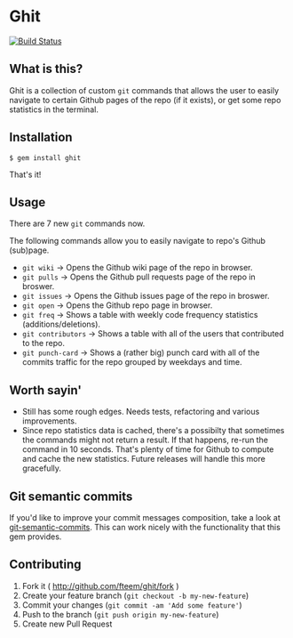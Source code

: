 Ghit
=============
[![Build Status](https://travis-ci.org/fteem/ghit.svg?branch=master)](https://travis-ci.org/fteem/ghit)

## What is this?

Ghit is a collection of custom ```git``` commands that allows the user to easily navigate to
certain Github pages of the repo (if it exists), or get some repo statistics in the terminal.

## Installation

    $ gem install ghit

That's it!

## Usage

There are 7 new ```git``` commands now.

The following commands allow you to easily navigate to repo's Github (sub)page.

* ```git wiki```    -> Opens the Github wiki page of the repo in browser.
* ```git pulls```   -> Opens the Github pull requests page of the repo in broswer.
* ```git issues```  -> Opens the Github issues page of the repo in broswer.
* ```git open```    -> Opens the Github repo page in browser.
* ```git freq```    -> Shows a table with weekly code frequency statistics (additions/deletions).
* ```git contributors``` -> Shows a table with all of the users that contributed to the repo.
* ```git punch-card``` -> Shows a (rather big) punch card with all of the commits traffic for the repo grouped by weekdays and time.

## Worth sayin'
* Still has some rough edges. Needs tests, refactoring and various improvements.
* Since repo statistics data is cached, there's a possibilty that sometimes the commands might not return a result. If that happens, re-run the command in 10 seconds. That's plenty of time for Github to compute and cache the new statistics. Future releases will handle this more gracefully.

## Git semantic commits
If you'd like to improve your commit messages composition, take a look at [git-semantic-commits](https://github.com/fteem/git-semantic-commits). This can work nicely with the functionality that this gem provides.

## Contributing

1. Fork it ( http://github.com/fteem/ghit/fork )
2. Create your feature branch (`git checkout -b my-new-feature`)
3. Commit your changes (`git commit -am 'Add some feature'`)
4. Push to the branch (`git push origin my-new-feature`)
5. Create new Pull Request

